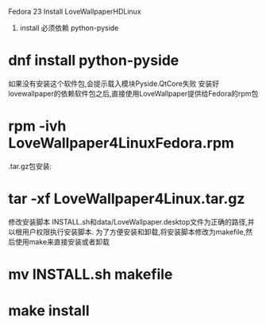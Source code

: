 Fedora 23 Install LoveWallpaperHDLinux
1. install 必须依赖 python-pyside
# dnf install python-pyside
如果没有安装这个软件包,会提示载入模块Pyside.QtCore失败
安装好lovewallpaper的依赖软件包之后,直接使用LoveWallpaper提供给Fedora的rpm包
# rpm -ivh LoveWallpaper4LinuxFedora.rpm

.tar.gz包安装:
# tar -xf LoveWallpaper4Linux.tar.gz
修改安装脚本 INSTALL.sh和data/LoveWallpaper.desktop文件为正确的路径,并以根用户权限执行安装脚本.
为了方便安装和卸载,将安装脚本修改为makefile,然后使用make来直接安装或者卸载
# mv INSTALL.sh makefile
# make install
